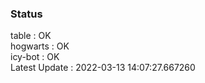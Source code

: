 ### Status


table : OK  
hogwarts : OK  
icy-bot : OK  
Latest Update : 2022-03-13 14:07:27.667260
